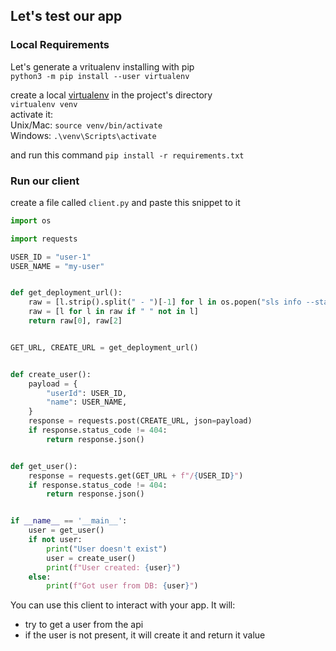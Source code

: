 
## Let's test our app

### Local Requirements
Let's generate a vritualenv
installing with pip <br>
`python3 -m pip install --user virtualenv` <br>

create a local [virtualenv](https://packaging.python.org/en/latest/guides/installing-using-pip-and-virtual-environments/) in the project's directory <br>
`virtualenv venv`<br>
activate it:<br>
Unix/Mac: `source venv/bin/activate` <br>
Windows: `.\venv\Scripts\activate` <br>

and run this command `pip install -r requirements.txt`

### Run our client
create a file called `client.py` and paste this snippet to it

```py
import os

import requests

USER_ID = "user-1"
USER_NAME = "my-user"


def get_deployment_url():
    raw = [l.strip().split(" - ")[-1] for l in os.popen("sls info --stage local").readlines() if "http" in l]
    raw = [l for l in raw if " " not in l]
    return raw[0], raw[2]


GET_URL, CREATE_URL = get_deployment_url()


def create_user():
    payload = {
        "userId": USER_ID,
        "name": USER_NAME,
    }
    response = requests.post(CREATE_URL, json=payload)
    if response.status_code != 404:
        return response.json()


def get_user():
    response = requests.get(GET_URL + f"/{USER_ID}")
    if response.status_code != 404:
        return response.json()


if __name__ == '__main__':
    user = get_user()
    if not user:
        print("User doesn't exist")
        user = create_user()
        print(f"User created: {user}")
    else:
        print(f"Got user from DB: {user}")
```

You can use this client to interact with your app.
It will:
- try to get a user from the api
- if the user is not present, it will create it and return it value
